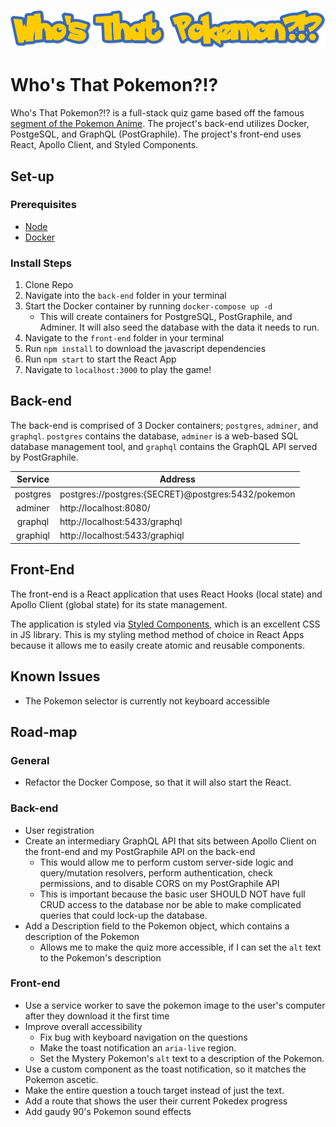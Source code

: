 ![Who's That Pokemon](/front-end/src/static/title.png)

# Who's That Pokemon?!?

Who's That Pokemon?!? is a full-stack quiz game based off the famous [segment of the Pokemon Anime](https://www.youtube.com/watch?v=gOLXYAlC-R8). The project's back-end utilizes Docker, PostgeSQL, and GraphQL (PostGraphile). The project's front-end uses React, Apollo Client, and Styled Components.

## Set-up

### Prerequisites

* [Node](https://nodejs.org/en/download/)
* [Docker](https://www.docker.com/get-started)

### Install Steps

1. Clone Repo
2. Navigate into the `back-end` folder in your terminal
3. Start the Docker container by running `docker-compose up -d`
   * This will create containers for PostgreSQL, PostGraphile, and Adminer. It will also seed the database with the data it needs to run.
4. Navigate to the `front-end` folder in your terminal
5. Run `npm install` to download the javascript dependencies
6. Run `npm start` to start the React App
7. Navigate to `localhost:3000` to play the game!

## Back-end

The back-end is comprised of 3 Docker containers; `postgres`, `adminer`, and `graphql`. `postgres` contains the database, `adminer` is a web-based SQL database management tool, and `graphql` contains the GraphQL API served by PostGraphile.

| Service  | Address                                            |
| :------: | -------------------------------------------------- |
| postgres | postgres://postgres:{SECRET}@postgres:5432/pokemon |
| adminer  | http://localhost:8080/                             |
| graphql  | http://localhost:5433/graphql                      |
| graphiql | http://localhost:5433/graphiql                     |


## Front-End

The front-end is a React application that uses React Hooks (local state) and Apollo Client (global state) for its state management.

The application is styled via [Styled Components](https://styled-components.com/), which is an excellent CSS in JS library. This is my styling method method of choice in React Apps because it allows me to easily create atomic and reusable components.

## Known Issues

* The Pokemon selector is currently not keyboard accessible

## Road-map

### General

* Refactor the Docker Compose, so that it will also start the React.

### Back-end

* User registration
* Create an intermediary GraphQL API that sits between Apollo Client on the front-end and my PostGraphile API on the back-end
  * This would allow me to perform custom server-side logic and query/mutation resolvers, perform authentication, check permissions, and to disable CORS on my PostGraphile API
  * This is important because the basic user SHOULD NOT have full CRUD access to the database nor be able to make complicated queries that could lock-up the database.
* Add a Description field to the Pokemon object, which contains a description of the Pokemon
  * Allows me to make the quiz more accessible, if I can set the `alt` text to the Pokemon's description

### Front-end

* Use a service worker to save the pokemon image to the user's computer after they download it the first time
* Improve overall accessibility
  * Fix bug with keyboard navigation on the questions
  * Make the toast notification an `aria-live` region.
  * Set the Mystery Pokemon's `alt` text to a description of the Pokemon.
* Use a custom component as the toast notification, so it matches the Pokemon ascetic.
* Make the entire question a touch target instead of just the text.
* Add a route that shows the user their current Pokedex progress
* Add gaudy 90's Pokemon sound effects